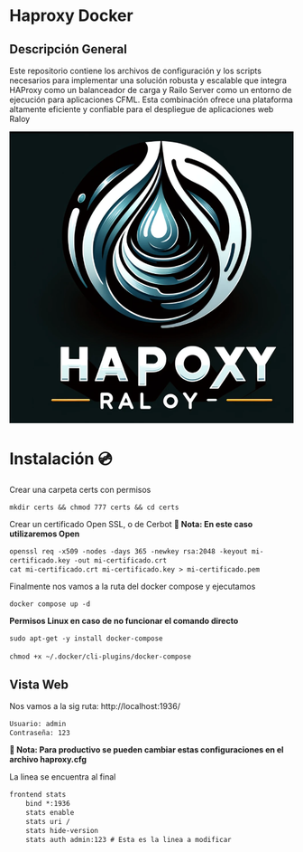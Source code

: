 # Haproxy Docker

## Descripción General
Este repositorio contiene los archivos de configuración y los scripts necesarios para implementar una solución robusta y escalable que integra HAProxy como un balanceador de carga y Railo Server como un entorno de ejecución para aplicaciones CFML. Esta combinación ofrece una plataforma altamente eficiente y confiable para el despliegue de aplicaciones web Raloy

![Ha proxy Raloy](image-1.png)

# Instalación 💿

Crear una carpeta certs con permisos

```
mkdir certs && chmod 777 certs && cd certs
```

Crear un certificado Open SSL, o de Cerbot
**📝 Nota: En este caso utilizaremos Open**

```
openssl req -x509 -nodes -days 365 -newkey rsa:2048 -keyout mi-certificado.key -out mi-certificado.crt
cat mi-certificado.crt mi-certificado.key > mi-certificado.pem
```

Finalmente nos vamos a la ruta del docker compose y ejecutamos

```
docker compose up -d 
```

**Permisos Linux en caso de no funcionar el comando directo**
```
sudo apt-get -y install docker-compose

chmod +x ~/.docker/cli-plugins/docker-compose

```

## Vista Web

Nos vamos a la sig ruta: http://localhost:1936/

```
Usuario: admin
Contraseña: 123
```
**📝 Nota: Para productivo se pueden cambiar estas configuraciones en el archivo haproxy.cfg**

La linea se encuentra al final

```
frontend stats
    bind *:1936
    stats enable
    stats uri /
    stats hide-version
    stats auth admin:123 # Esta es la linea a modificar
```

